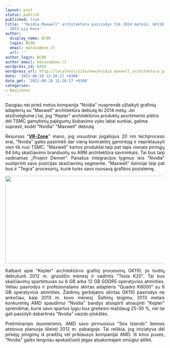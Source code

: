 ```yaml
---
layout: post
status: publish
published: true
title: '"Nvidia Maxwell" architektūra pasirodys tik 2014 metais, GK110 - ne aksčiau
  2013-ųjų kovo'
author:
  display_name: BC00
  login: BC00
  email: matasx@one.lt
  url: ''
author_login: BC00
author_email: matasx@one.lt
wordpress_id: 6834
wordpress_url: http://localhost/site/new/nvidia_maxwell_architektura_pasirodys_tik_2014_metais_gk110__iki_2013uju_kovo/
date: '2012-08-28 12:26:17 +0300'
date_gmt: '2012-08-28 12:26:17 +0300'
categories:
- Naujienos
---
```

<p>
	Daugiau nei prie&scaron; metus kompanija &quot;Nvidia&quot; nusprendė užlaikyti grafinių adapterių su &quot;Maxwell&quot; architektūra debiutą iki 2014 metų. Jei atsižvelgtume į tai, jog &quot;Kepler&quot; architektūros produktų asortimento plėtra dėl TSMC gamybinių pajėgumų &scaron;lubavimo vyko labai sunkiai, galima suprasti, kodėl &quot;Nvidia&quot; &quot;Maxwell&quot; debiutą</p>
<p style="text-align: justify;">
	Resursas &quot;<a href="http://vr-zone.com/articles/no-nvidia-geforce-gtx-780-before-march-2013-maxwell-only-in-2014-/17073.html"><strong>VR-Zone</strong></a>&quot; mano, jog visuotinai įsigaliojus 20 nm techproceso erai, &quot;Nvidia&quot; galės pasirinkti dar vieną kontraktinį gamintoją ir nepriklausyti vien tik nuo TSMC. &quot;Maxwell&quot; kartos produktai taip pat taps vienais pirmųjų 64 bitų skaičiavimo branduolių su ARM architektūra savininkais. Tai bus taip vadinamas &bdquo;Project Denver&ldquo;. Pana&scaron;us integracijos lygmuo leis &quot;Nvidia&quot; sustiprinti savo pozicijas skaičiavimų segmente. &quot;Maxwell&quot; &scaron;eimoje taip pat bus ir &quot;Tegra&quot; procesorių, kurie turės savo nuosavą grafikos posistemę.</p>
<p style="text-align: justify;">
	<a href="http://technews.lt/userfiles/NVDA_Maxwell_Roadmap.jpg"><img alt="" src="http://technews.lt/userfiles/NVDA_Maxwell_Roadmap.jpg" style="width: 520px; height: 276px;" /></a></p>
<p style="text-align: justify;">
	Kalbant apie &quot;Kepler&quot; architektūros grafinį procesorių GK110, jis turėtų debiutuoti 2012 m. gruodžio mėnesį ir vadintis &quot;Tesla K20&quot;. Tai bus skaičiavimų spartintuvas su 6 GB arba 12 GB GDDR5 operatyvios atminties. Vėliau pasirodys ir profesionalams skirtas adapteris &quot;Quadro K6000&quot; su 6 GB operatyvios atminties. Žaidimų gerbėjams skirtas GK110 pasirodys ne anksčiau, kaip 2013 m. kovo mėnesį. &Scaron;altinių teigimu, 2013 metais konkurentų AMD spaudimui &quot;Nvidia&quot; bandys atsispirti atnaujinti &quot;Kepler&quot; sprendimai, kurie savo spartos lygiu bus greitesni maždaug 25-30 %, nei tai gali pasiūlyti dabartinės &quot;Nvidia&quot; vaizdo plok&scaron;tės.</p>
<p style="text-align: justify;">
	Preliminariais duomenimis, AMD savo pirmuosius &quot;Sea Islands&quot; &scaron;eimos atstovus planuoja i&scaron;leisti 2012 m. pabaigoje. Tai rei&scaron;kia, jog iniciatyva dėl pirkėjų piniginių i&scaron; pradžių vėl priklausys kompanijai AMD. I&scaron; kitos pusės, &quot;Nvidia&quot; galės lengviau apskaičiuoti jėgas atsakomajam smūgiui atlikti.</p>
